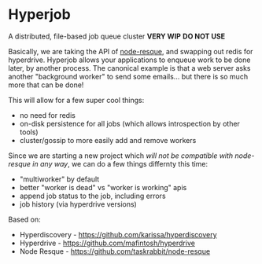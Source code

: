 # Hyperjob
A distributed, file-based job queue cluster
 **VERY WIP** **DO NOT USE**

Basically, we are taking the API of [node-resque](https://github.com/taskrabbit/node-resque), and swapping out redis for hyperdrive.  Hyperjob allows your applications to enqueue work to be done later, by another process.  The canonical example is that a web server asks another "background worker" to send some emails... but there is so much more that can be done!

This will allow for a few super cool things:
* no need for redis
* on-disk persistence for all jobs (which allows introspection by other tools)
* cluster/gossip to more easily add and remove workers

Since we are starting a new project which *will not be compatible with node-resque in any way*, we can do a few things differnty this time:
* "multiworker" by default
* better "worker is dead" vs "worker is working" apis
* append job status to the job, including errors
* job history (via hyperdrive versions)

Based on:
* Hyperdiscovery - https://github.com/karissa/hyperdiscovery
* Hyperdrive - https://github.com/mafintosh/hyperdrive
* Node Resque - https://github.com/taskrabbit/node-resque
